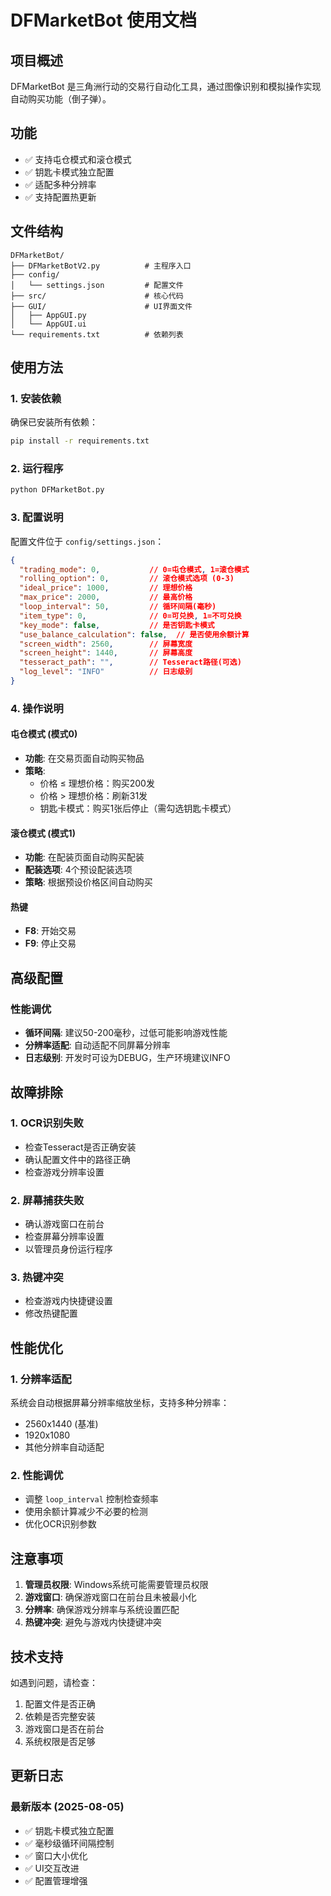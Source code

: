 # DFMarketBot 使用文档

## 项目概述

DFMarketBot 是三角洲行动的交易行自动化工具，通过图像识别和模拟操作实现自动购买功能（倒子弹）。

## 功能

- ✅ 支持屯仓模式和滚仓模式
- ✅ 钥匙卡模式独立配置
- ✅ 适配多种分辨率
- ✅ 支持配置热更新

## 文件结构

```
DFMarketBot/
├── DFMarketBotV2.py          # 主程序入口
├── config/
│   └── settings.json         # 配置文件
├── src/                      # 核心代码
├── GUI/                      # UI界面文件
│   ├── AppGUI.py
│   └── AppGUI.ui
└── requirements.txt          # 依赖列表
```

## 使用方法

### 1. 安装依赖

确保已安装所有依赖：

```bash
pip install -r requirements.txt
```

### 2. 运行程序

```bash
python DFMarketBot.py
```

### 3. 配置说明

配置文件位于 `config/settings.json`：

```json
{
  "trading_mode": 0,           // 0=屯仓模式, 1=滚仓模式
  "rolling_option": 0,         // 滚仓模式选项 (0-3)
  "ideal_price": 1000,         // 理想价格
  "max_price": 2000,           // 最高价格
  "loop_interval": 50,         // 循环间隔(毫秒)
  "item_type": 0,              // 0=可兑换, 1=不可兑换
  "key_mode": false,           // 是否钥匙卡模式
  "use_balance_calculation": false,  // 是否使用余额计算
  "screen_width": 2560,        // 屏幕宽度
  "screen_height": 1440,       // 屏幕高度
  "tesseract_path": "",        // Tesseract路径(可选)
  "log_level": "INFO"          // 日志级别
}
```

### 4. 操作说明

#### 屯仓模式 (模式0)
- **功能**: 在交易页面自动购买物品
- **策略**: 
  - 价格 ≤ 理想价格：购买200发
  - 价格 > 理想价格：刷新31发
  - 钥匙卡模式：购买1张后停止（需勾选钥匙卡模式）

#### 滚仓模式 (模式1)
- **功能**: 在配装页面自动购买配装
- **配装选项**: 4个预设配装选项
- **策略**: 根据预设价格区间自动购买

#### 热键
- **F8**: 开始交易
- **F9**: 停止交易

## 高级配置

### 性能调优
- **循环间隔**: 建议50-200毫秒，过低可能影响游戏性能
- **分辨率适配**: 自动适配不同屏幕分辨率
- **日志级别**: 开发时可设为DEBUG，生产环境建议INFO

## 故障排除

### 1. OCR识别失败

- 检查Tesseract是否正确安装
- 确认配置文件中的路径正确
- 检查游戏分辨率设置

### 2. 屏幕捕获失败

- 确认游戏窗口在前台
- 检查屏幕分辨率设置
- 以管理员身份运行程序

### 3. 热键冲突

- 检查游戏内快捷键设置
- 修改热键配置

## 性能优化

### 1. 分辨率适配

系统会自动根据屏幕分辨率缩放坐标，支持多种分辨率：
- 2560x1440 (基准)
- 1920x1080
- 其他分辨率自动适配

### 2. 性能调优

- 调整 `loop_interval` 控制检查频率
- 使用余额计算减少不必要的检测
- 优化OCR识别参数


## 注意事项

1. **管理员权限**: Windows系统可能需要管理员权限
2. **游戏窗口**: 确保游戏窗口在前台且未被最小化
3. **分辨率**: 确保游戏分辨率与系统设置匹配
4. **热键冲突**: 避免与游戏内快捷键冲突

## 技术支持

如遇到问题，请检查：
1. 配置文件是否正确
2. 依赖是否完整安装
3. 游戏窗口是否在前台
4. 系统权限是否足够

## 更新日志

### 最新版本 (2025-08-05)
- ✅ 钥匙卡模式独立配置
- ✅ 毫秒级循环间隔控制
- ✅ 窗口大小优化
- ✅ UI交互改进
- ✅ 配置管理增强